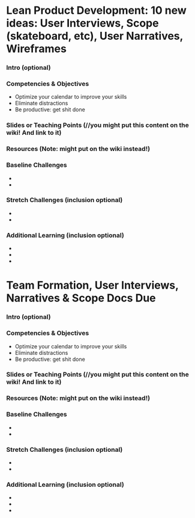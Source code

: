 # Lean Product Development: 10 new ideas: User Interviews, Scope (skateboard, etc), User Narratives, Wireframes


### Intro (optional)

### Competencies & Objectives
* Optimize your calendar to improve your skills
* Eliminate distractions
* Be productive: get shit done

### Slides or Teaching Points (//you might put this content on the wiki! And link to it)

### Resources (Note: might put on the wiki instead!)

### Baseline Challenges
* 
*

### Stretch Challenges (inclusion optional)
* 
*

### Additional Learning (inclusion optional)
* 
*
*


# Team Formation, User Interviews, Narratives & Scope Docs Due

### Intro (optional)

### Competencies & Objectives
* Optimize your calendar to improve your skills
* Eliminate distractions
* Be productive: get shit done

### Slides or Teaching Points (//you might put this content on the wiki! And link to it)

### Resources (Note: might put on the wiki instead!)

### Baseline Challenges
* 
*

### Stretch Challenges (inclusion optional)
* 
*

### Additional Learning (inclusion optional)
* 
*
*
